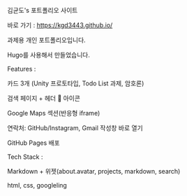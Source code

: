 김균도's 포트폴리오 사이트

바로 가기 : https://kgd3443.github.io/

과제용 개인 포트폴리오입니다.

Hugo를 사용해서 만들었습니다.

Features : 

카드 3개 (Unity 프로토타입, Todo List 과제, 암호론)

검색 페이지 + 헤더 🔎 아이콘

Google Maps 섹션(반응형 iframe)

연락처: GitHub/Instagram, Gmail 작성창 바로 열기

GitHub Pages 배포

Tech Stack : 

Markdown + 위젯(about.avatar, projects, markdown, search)

html, css, googleling
